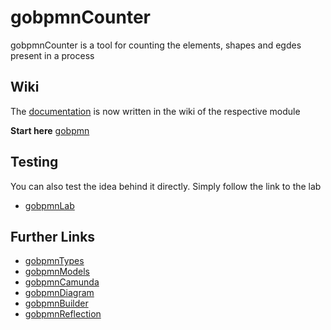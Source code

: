 # gobpmnCounter

gobpmnCounter is a tool for counting the elements, shapes and egdes present in a process

## Wiki

The [documentation](https://github.com/deemount/gobpmnCounter/wiki) is now written in the wiki of the respective module

**Start here** [gobpmn](https://github.com/deemount/gobpmn)

## Testing

You can also test the idea behind it directly. Simply follow the link to the lab

+ [gobpmnLab](https://github.com/deemount/gobpmnLab)

## Further Links

+ [gobpmnTypes](https://github.com/deemount/gobpmnTypes)
+ [gobpmnModels](https://github.com/deemount/gobpmnModels)
+ [gobpmnCamunda](https://github.com/deemount/gobpmnCamunda)
+ [gobpmnDiagram](https://github.com/deemount/gobpmnDiagram)
+ [gobpmnBuilder](https://github.com/deemount/gobpmnBuilder)
+ [gobpmnReflection](https://github.com/deemount/gobpmnReflection)
